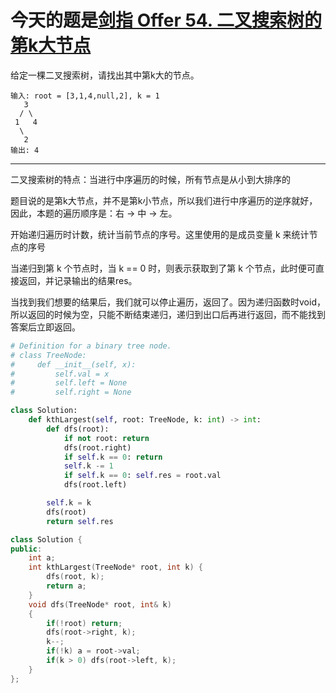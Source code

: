 # 今天的题是[剑指 Offer 54. 二叉搜索树的第k大节点](https://leetcode-cn.com/problems/er-cha-sou-suo-shu-yu-shuang-xiang-lian-biao-lcof/)

给定一棵二叉搜索树，请找出其中第k大的节点。

```
输入: root = [3,1,4,null,2], k = 1
   3
  / \
 1   4
  \
   2
输出: 4
```

---

二叉搜索树的特点：当进行中序遍历的时候，所有节点是从小到大排序的 

题目说的是第k大节点，并不是第k小节点，所以我们进行中序遍历的逆序就好，因此，本题的遍历顺序是：右 -> 中 -> 左。

开始递归遍历时计数，统计当前节点的序号。这里使用的是成员变量 k 来统计节点的序号 

当递归到第 k 个节点时，当 k == 0 时，则表示获取到了第 k 个节点，此时便可直接返回，并记录输出的结果res。

当找到我们想要的结果后，我们就可以停止遍历，返回了。因为递归函数时void，所以返回的时候为空，只能不断结束递归，递归到出口后再进行返回，而不能找到答案后立即返回。

```python
# Definition for a binary tree node.
# class TreeNode:
#     def __init__(self, x):
#         self.val = x
#         self.left = None
#         self.right = None

class Solution:
    def kthLargest(self, root: TreeNode, k: int) -> int:
        def dfs(root):
            if not root: return
            dfs(root.right)
            if self.k == 0: return
            self.k -= 1
            if self.k == 0: self.res = root.val
            dfs(root.left)

        self.k = k
        dfs(root)
        return self.res
```

```cpp
class Solution {
public:
    int a;
    int kthLargest(TreeNode* root, int k) {
        dfs(root, k);
        return a;
    }
    void dfs(TreeNode* root, int& k)
    {
        if(!root) return;
        dfs(root->right, k);
        k--;
        if(!k) a = root->val;
        if(k > 0) dfs(root->left, k);
    }
};
```


